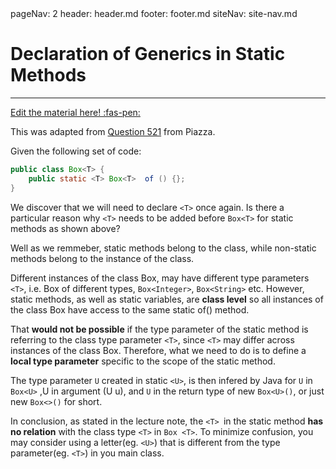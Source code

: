 <frontmatter>
  pageNav: 2
  header: header.md
  footer: footer.md
  siteNav: site-nav.md
</frontmatter>

<br> 

# Declaration of Generics in Static Methods
<hr>

<!-- DO NOT DELETE THIS LINK AND PLEASE WRITE BELOW THIS LINK-->
[Edit the material here! :fas-pen:](https://github.com/nus-cs2030/1920-s2/edit/master/contents/textbook/lecture05/staticGenerics/staticGenerics.md)
<!-- DO NOT DELETE THIS LINK AND PLEASE WRITE BELOW THIS LINK-->

This was adapted from [Question 521](https://piazza.com/class/k54zo22zq1t2zc?cid=521) from Piazza. 

Given the following set of code: 

```java
public class Box<T> {
    public static <T> Box<T>  of () {}; 
}
```

We discover that we will need to declare `<T>` once again. Is there a particular reason why `<T>` needs to be added before `Box<T>` for static methods as shown above? 

Well as we remmeber, static methods belong to the class, while non-static methods belong to the instance of the class. 

Different instances of the class Box, may have different type parameters `<T>`, i.e. Box of different types, `Box<Integer>`, `Box<String>` etc. However, static methods, as well as static variables, are **class level** so all instances of the class Box have access to the same static of() method. 

That **would not be possible** if the type parameter of the static method is referring to the class type parameter `<T>`, since `<T>` may differ across instances of the class Box. Therefore, what we need to do is to define a **local type parameter** specific to the scope of the static method. 

The type parameter `U`  created in static `<U>`, is then infered by Java for `U` in `Box<U>` ,U in argument (U u), and `U` in the return type of new `Box<U>()`, or just new `Box<>()` for short.

In conclusion, as stated in the lecture note, the `<T> `in the static method **has no relation** with the class type `<T>` in `Box <T>`. 
To minimize confusion, you may consider using a letter(eg. `<U>`) that is different from the type parameter(eg. `<T>`) in you main class.
